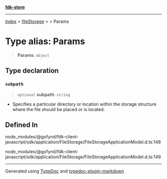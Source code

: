 [**fdk-store**](../../../README.md)
***

[Index](../../../API.md) > [fileStorage](../../README.md) > [<internal>](../README.md) > Params

# Type alias: Params

> **Params**: `object`

## Type declaration

### `subpath`

> `optional` **subpath**: `string`

- Specifies a particular directory or location
within the storage structure where the file should be placed or is located.

## Defined In

node\_modules/@gofynd/fdk-client-javascript/sdk/application/FileStorage/FileStorageApplicationModel.d.ts:148

node\_modules/@gofynd/fdk-client-javascript/sdk/application/FileStorage/FileStorageApplicationModel.d.ts:149

***
Generated using [TypeDoc](https://typedoc.org/) and [typedoc-plugin-markdown](https://www.npmjs.com/package/typedoc-plugin-markdown)
